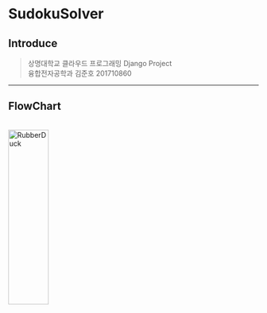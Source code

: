 # SudokuSolver

## Introduce

> 상명대학교 클라우드 프로그래밍 Django Project<br>
> 융합전자공학과 김준호 201710860

----------------------------------------------
## FlowChart

<br><img src="https://github.com/comeeasy/SudokuSolver/blob/main/FlowDiagram/flow_diagram.png" width="40%" height="30%" title="px(픽셀) 크기 설정" alt="RubberDuck"></img><br>
